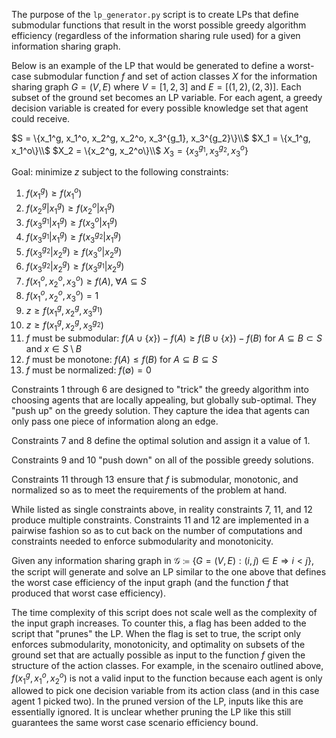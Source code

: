 The purpose of the $\texttt{lp\_generator.py}$ script is to create LPs that define submodular functions that result in the worst possible greedy algorithm efficiency (regardless of the information sharing rule used) for a given information sharing graph.

Below is an example of the LP that would be generated to define a worst-case submodular function $f$ and set of action classes $X$
for the information sharing graph $G = (V, E)$ where $V= [1, 2, 3]$ and $E = [(1, 2), (2, 3)]$. Each subset of the ground set becomes an LP
variable. For each agent, a greedy decision variable is created for every possible knowledge set that agent could receive.

$S = \{x_1^g, x_1^o, x_2^g, x_2^o, x_3^{g_1}, x_3^{g_2}\}\\$
$X_1 = \{x_1^g, x_1^o\}\\$
$X_2 = \{x_2^g, x_2^o\}\\$
$X_3 = \{x_3^{g_1}, x_3^{g_2}, x_3^o\}$

Goal: minimize $z$ subject to the following constraints:
1. $f(x_1^g) \ge f(x_1^o)$
2. $f(x_2^g | x_1^g) \ge f(x_2^o | x_1^g)$
3. $f(x_3^{g_1} | x_1^{g}) \ge f(x_3^o | x_1^g)$
4. $f(x_3^{g_1} | x_1^{g}) \ge f(x_3^{g_2} | x_1^g)$
5. $f(x_3^{g_2} | x_2^{g}) \ge f(x_3^o | x_2^g)$
6. $f(x_3^{g_2} | x_2^{g}) \ge f(x_3^{g_1} | x_2^g)$
7. $f(x_1^o, x_2^o, x_3^o) \ge f(A), \; \forall A \subseteq S$
8. $f(x_1^o, x_2^o, x_3^o) = 1$
9. $z \ge f(x_1^g, x_2^g, x_3^{g_1})$
10. $z \ge f(x_1^g, x_2^g, x_3^{g_2})$
11. $f$ must be submodular: $f(A \cup \{x\}) - f(A) \ge f(B \cup \{x\}) - f(B)$ for $A \subseteq B \subset S$ and $x \in S \setminus B$
12. $f$ must be monotone:  $f(A) \le f(B)$ for $A \subseteq B \subseteq S$
13. $f$ must be normalized: $f(\emptyset) = 0$

Constraints 1 through 6 are designed to "trick" the greedy algorithm into choosing agents that are locally appealing, but globally sub-optimal. They "push up" on the greedy solution. They capture the idea that agents can only pass one piece of information along an edge.

Constraints 7 and 8 define the optimal solution and assign it a value of $1$.

Constraints 9 and 10 "push down" on all of the possible greedy solutions.

Constraints 11 through 13 ensure that $f$ is submodular, monotonic, and normalized so as to meet the requirements of the problem at hand.

While listed as single constraints above, in reality constraints 7, 11, and 12 produce multiple constraints. Constraints 11 and 12 are implemented in a pairwise fashion so as to cut back on the number of computations and constraints needed to enforce submodularity and monotonicity.

Given any information sharing graph in $\mathcal{G} \coloneqq \{G = (V, E) : (i, j) \in E \Rightarrow i < j\}$, the script will generate and solve an LP similar to the one above that defines the worst case efficiency of the input graph (and the function $f$ that produced that worst case efficiency).

The time complexity of this script does not scale well as the complexity of the input graph increases. To counter this, a flag has been added to the script that "prunes" the LP. When the flag is set to true, the script only enforces submodularity, monotonicity, and optimality on subsets of the ground set that are actually possible as input to the function $f$ given the structure of the action classes. For example, in the scenairo outlined above, $f(x_1^g, x_1^o, x_2^o)$ is not a valid input to the function because each agent is only allowed to pick one decision variable from its action class (and in this case agent 1 picked two). In the pruned version of the LP, inputs like this are essentially ignored. It is unclear whether pruning the LP like this still guarantees the same worst case scenario efficiency bound.